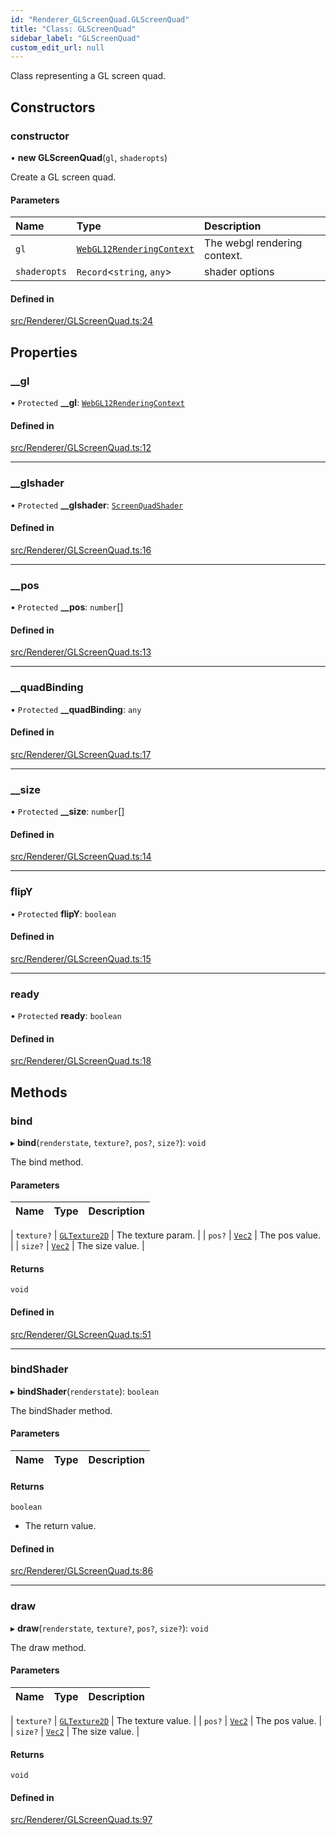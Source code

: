 ```yaml
---
id: "Renderer_GLScreenQuad.GLScreenQuad"
title: "Class: GLScreenQuad"
sidebar_label: "GLScreenQuad"
custom_edit_url: null
---
```




Class representing a GL screen quad.

## Constructors

### constructor

• **new GLScreenQuad**(`gl`, `shaderopts`)

Create a GL screen quad.

#### Parameters

| Name | Type | Description |
| :------ | :------ | :------ |
| `gl` | [`WebGL12RenderingContext`](types/Renderer_types_webgl.WebGL12RenderingContext) | The webgl rendering context. |
| `shaderopts` | `Record`<`string`, `any`\> | shader options |

#### Defined in

[src/Renderer/GLScreenQuad.ts:24](https://github.com/ZeaInc/zea-engine/blob/61f5bb376/src/Renderer/GLScreenQuad.ts#L24)

## Properties

### \_\_gl

• `Protected` **\_\_gl**: [`WebGL12RenderingContext`](types/Renderer_types_webgl.WebGL12RenderingContext)

#### Defined in

[src/Renderer/GLScreenQuad.ts:12](https://github.com/ZeaInc/zea-engine/blob/61f5bb376/src/Renderer/GLScreenQuad.ts#L12)

___

### \_\_glshader

• `Protected` **\_\_glshader**: [`ScreenQuadShader`](Shaders/Renderer_Shaders_ScreenQuadShader.ScreenQuadShader)

#### Defined in

[src/Renderer/GLScreenQuad.ts:16](https://github.com/ZeaInc/zea-engine/blob/61f5bb376/src/Renderer/GLScreenQuad.ts#L16)

___

### \_\_pos

• `Protected` **\_\_pos**: `number`[]

#### Defined in

[src/Renderer/GLScreenQuad.ts:13](https://github.com/ZeaInc/zea-engine/blob/61f5bb376/src/Renderer/GLScreenQuad.ts#L13)

___

### \_\_quadBinding

• `Protected` **\_\_quadBinding**: `any`

#### Defined in

[src/Renderer/GLScreenQuad.ts:17](https://github.com/ZeaInc/zea-engine/blob/61f5bb376/src/Renderer/GLScreenQuad.ts#L17)

___

### \_\_size

• `Protected` **\_\_size**: `number`[]

#### Defined in

[src/Renderer/GLScreenQuad.ts:14](https://github.com/ZeaInc/zea-engine/blob/61f5bb376/src/Renderer/GLScreenQuad.ts#L14)

___

### flipY

• `Protected` **flipY**: `boolean`

#### Defined in

[src/Renderer/GLScreenQuad.ts:15](https://github.com/ZeaInc/zea-engine/blob/61f5bb376/src/Renderer/GLScreenQuad.ts#L15)

___

### ready

• `Protected` **ready**: `boolean`

#### Defined in

[src/Renderer/GLScreenQuad.ts:18](https://github.com/ZeaInc/zea-engine/blob/61f5bb376/src/Renderer/GLScreenQuad.ts#L18)

## Methods

### bind

▸ **bind**(`renderstate`, `texture?`, `pos?`, `size?`): `void`

The bind method.

#### Parameters

| Name | Type | Description |
| :------ | :------ | :------ |

| `texture?` | [`GLTexture2D`](Renderer_GLTexture2D.GLTexture2D) | The texture param. |
| `pos?` | [`Vec2`](../Math/Math_Vec2.Vec2) | The pos value. |
| `size?` | [`Vec2`](../Math/Math_Vec2.Vec2) | The size value. |

#### Returns

`void`

#### Defined in

[src/Renderer/GLScreenQuad.ts:51](https://github.com/ZeaInc/zea-engine/blob/61f5bb376/src/Renderer/GLScreenQuad.ts#L51)

___

### bindShader

▸ **bindShader**(`renderstate`): `boolean`

The bindShader method.

#### Parameters

| Name | Type | Description |
| :------ | :------ | :------ |


#### Returns

`boolean`

- The return value.

#### Defined in

[src/Renderer/GLScreenQuad.ts:86](https://github.com/ZeaInc/zea-engine/blob/61f5bb376/src/Renderer/GLScreenQuad.ts#L86)

___

### draw

▸ **draw**(`renderstate`, `texture?`, `pos?`, `size?`): `void`

The draw method.

#### Parameters

| Name | Type | Description |
| :------ | :------ | :------ |

| `texture?` | [`GLTexture2D`](Renderer_GLTexture2D.GLTexture2D) | The texture value. |
| `pos?` | [`Vec2`](../Math/Math_Vec2.Vec2) | The pos value. |
| `size?` | [`Vec2`](../Math/Math_Vec2.Vec2) | The size value. |

#### Returns

`void`

#### Defined in

[src/Renderer/GLScreenQuad.ts:97](https://github.com/ZeaInc/zea-engine/blob/61f5bb376/src/Renderer/GLScreenQuad.ts#L97)

